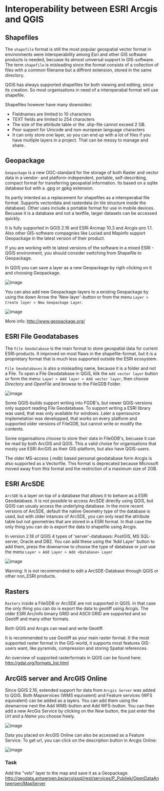 Interoperability between ESRI Arcgis and QGIS
======

Shapefiles
------

The `shapefile` format is still the most popular geospatial vector format in environments were interoperability among Esri and other GIS software products is needed, becuase its almost universal support in GIS-software. The term `shapefile` is misleading since the format consists of a collection of files with a common filename but a diffrent extension, stored in the same directory.

QGIS has always supported shapefiles for both viewing and editing, since its creation. So most organisations in need of a interoperabal format will use shapefile.

Shapefiles however have many downsides:

- Fieldnames are limited to 10 characters 
- TEXT fields are limited to 254 characters
- The size of the attribute table or the .shp-file cannot exceed 2 GB.
- Poor support for Unicode and non-european language characters
- It can only store one layer, so you can end up with a lot of files if you have multiple layers in a project. That can be messy to manage and share. 

Geopackage
----------

`Geopackage` is a new OGC-standard for the storage of both Raster and vector data in a vendor- and platform-independent, portable, self-describing, compact format for transferring geospatial information. Its based on a sqlite database but with a .gpg or gpkg extension.

Its partly intented as a replacement for shapefiles as a interoperabal file format. Supports vectordata and rasterdata (in tile structure inside the database). Other uses include a portable format for use in mobile devices. Becuase it is a database and not a textfile, larger datasets can be accessed quickly. 

It is fully supported in QGIS 2.16 and ESRI Arcmap 10.3 and Arcgis-pro 1.1. Also other GIS-software compagnies like Luciad and Mapinfo support Geopackage in the latest version of their product. 

If you are working with te latest versions of the software in a mixed ESRI - QGIS environment, you should consider switching from Shapefile to Geopackage. 

In QGIS you can save a layer as a new Geopackage by rigth clicking on it and choosing Geopackage.

![image](../static/interop/Save_gpkg.png "Save Geopackage layer")

You can also add new Geopackage-layers to a existing Geopackage by using the down Arrow the 'New layer'-button or from the menu `Layer > Create layer > New Geopackage Layer`.

![image](../static/interop/Add_gpkg_layer.png "Add Geopackage Layer")

More info: <http://www.geopackage.org/>

ESRI File Geodatabases
----------------------

The `File Geodatabase` is the main format to store geospatial data for current ESRI-products. It improved on most flaws in the shapefile-format, but it is a proprietary format that is much less supported outside the ESRI ecosystem. 

`File Geodatabases` is also a misleading name, because it is a folder and not a File. 
To open a File Geodatabase in QGiS, klik the `Add vector layer` button or form the menu: `Layer > Add layer > Add vector layer`, then choose *Directory* and *OpenFile* and browse to the FileGDB Folder. 

![image](../static/interop/Add_vector_layer_FGDB.png "Open File Geodatabase")

Some QGIS-builds support writing into FGDB's, but newer QGIS-versions only support reading File Geodatabase. To support writing a ESRI library was used, that was only available for windows. Later a opensource implemetation was developped, that works on every platform and supported older versions of FileGDB, but cannot write or modify the contents. 

Some organisations choose to store their data in FileGDB's, becuase it can be read by both ArcGIS and QGIS. This a valid choise for organisations that mosty use ESRI ArcGIS as their GIS-platform, but also have QGIS-users. 

The older MS-access (.mdb) based personal geodatabase form Arcgis is also supported as a Vectorfile.  This format is deprecated because Microsoft moved away from this format and the restriction of a maximum size of 2GB.

ESRI ArcSDE
-----------

`ArcSDE` is a layer on top of a database that allows it to behave as a ESRI Geodatabase. 
It is not possible to access ArcSDE directly using QGIS, but QGIS can usualy access the underlying database. In the more recent versions of ArcSDE, default the native Geometry type of the database is used, but with older intances of ArcSDE, you can only read the attribute table but not geometries that are stored in a ESRI format. In that case the only thing you can do is export the data to shapefile using Arcgis. 

In version 2.18 of QGIS 4 types of 'server'-databases: PostGIS, MS SQL-server, Oracle and DB2. You can add these using the 'Add <Database> Layer' button to add them, press the downarrow to choose the type of database or just use the menu `Layer > Add Layer > Add <Database> Layer`

![image](../static/interop/database.png "Open Database")

Warning: It is not recommended to edit a ArcSDE-Database through QGIS or other non_ESRI products. 

Rasters
-------

`Rasters` inside a FileGDB or ArcSDE are not supported in QGIS. In that case the only thing you can do is export the data to geotiff using Arcgis. 
The older ESRI Arc/info binairy GRID and ASCII GRID are supported and so Geotiff and many other formats. 

Both QGIS and Arcgis can read and write Geotiff.

It is recommended to use Geotiff as your main raster format. It the most supported raster format in the GIS-world, it supports most features GIS-users want, like pyramids, compression and storing Spatial references. 

An overview of supported rasterformats in QGIS can be found here: <http://gdal.org/formats_list.html>

ArcGIS server and ArcGIS Online
-------------------------------

Since QGIS 2.16, extended support for data from `Arcgis Server` was added to QGIS. 
Both Mapservices (WMS equivalent) and Feature services (WFS equivalent) can be added as a layers. 
You can add them using the downarrow next the Add WMS-button and Add WFS-button. 
You can then add a new ArcGis Service by clicking on the *New* button, the just enter the *Url* and a *Name* you choose freely.

![image](../static/interop/Add_Feature_service_layer.png "Add Feature service layer")

Data you placed on ArcGIS Online can also be accessed as a Feature Service. To get url, you can click on the description button in Arcgis Online:

![image](../static/interop/Arcgis_online.png "Arcgis online description button")

### Task 

Add the "velo" layer to the map and save it as a Geopackage. 
http://geodata.antwerpen.be/arcgissql/rest/services/P_Publiek/OpenDataAntwerpen/MapServer


